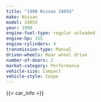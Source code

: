```yaml
---
title: "1998 Nissan 240SX"
make: Nissan
model: 240SX
year: 1998
engine-fuel-type: regular unleaded
engine-hp: 155
engine-cylinders: 4
transmission-type: Manual
driven-wheels: Rear wheel drive
number-of-doors: 2
market-category: Performance
vehicle-size: Compact
vehicle-style: Coupe
---
```


{{< car_info >}}
